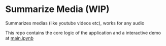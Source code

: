 # Summarize Media (WIP)

Summarizes medias (like youtube videos etc), works for any audio

This repo contains the core logic of the application and a interactive demo at [main.ipynb](main.ipynb)
